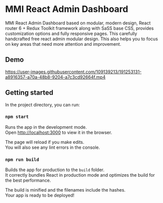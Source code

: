 <!-- Heading of Template -->
<h1>
  MMI React Admin Dashboard
</h1>

<!-- Main image of Template -->

<!-- Description of Template -->
<p>
  MMI React Admin Dashboard based on modular, modern design, React router 6 + Redux Toolkit framework along with SaSS base CSS, provides customization options and fully responsive pages. This  carefully handcrafted free react admin modular design. This also helps you to focus on key areas that need more attention and improvement.
</p>

<!-- Versions of Template -->
<h2>Demo</h2>


https://user-images.githubusercontent.com/109139213/191253131-a8916357-a70a-48b8-9204-a7c3cd92664f.mp4



<h2 id="availablescripts">Getting started</h2>

<p>In the project directory, you can run:</p>

<h3 id="npmstart"><code>npm start</code></h3>

<p>Runs the app in the development mode.<br>
Open <a href="http://localhost:3000">http://localhost:3000</a> to view it in the browser.</p>

<p>The page will reload if you make edits.<br>
You will also see any lint errors in the console.</p>

<h3 id="npmrunbuild"><code>npm run build</code></h3>

<p>Builds the app for production to the <code>build</code> folder.<br>
It correctly bundles React in production mode and optimizes the build for the best performance.</p>

<p>The build is minified and the filenames include the hashes.<br>
Your app is ready to be deployed!</p>



